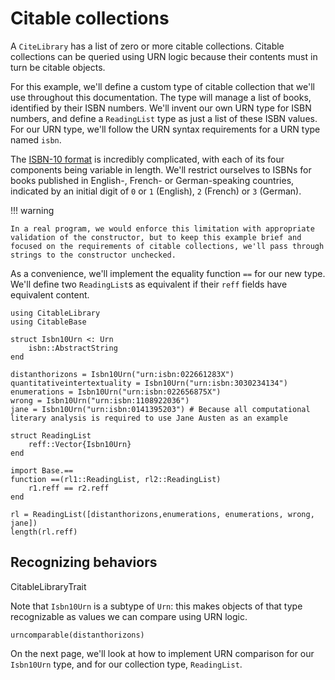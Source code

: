 # Citable collections

A `CiteLibrary` has a list of zero or more citable collections. Citable collections can be queried using URN logic because their contents must in turn be citable objects.  

For this example, we'll define a custom type of citable collection that we'll use throughout this documentation.  The type will manage a list of books, identified by their ISBN numbers.  We'll invent our own URN type for ISBN numbers, and define a `ReadingList` type as just a list of these ISBN values.  For our URN type, we'll follow the URN syntax requirements for a URN type named `isbn`.

The [ISBN-10 format](https://en.wikipedia.org/wiki/International_Standard_Book_Number) is incredibly complicated, with each of its four components being variable in length.    We'll restrict ourselves to ISBNs for books published in English-, French- or German-speaking countries, indicated by an initial digit of `0` or `1` (English), `2` (French) or `3` (German).  


!!! warning

    In a real program, we would enforce this limitation with appropriate validation of the constructor, but to keep this example brief and focused on the requirements of citable collections, we'll pass through strings to the constructor unchecked.


As a convenience, we'll implement the equality function `==` for our new type.  We'll define two `ReadingList`s as equivalent if their `reff` fields have equivalent content.


```@example citelib
using CitableLibrary
using CitableBase

struct Isbn10Urn <: Urn
    isbn::AbstractString
end

distanthorizons = Isbn10Urn("urn:isbn:022661283X")
quantitativeintertextuality = Isbn10Urn("urn:isbn:3030234134")
enumerations = Isbn10Urn("urn:isbn:022656875X")
wrong = Isbn10Urn("urn:isbn:1108922036")
jane = Isbn10Urn("urn:isbn:0141395203") # Because all computational literary analysis is required to use Jane Austen as an example

struct ReadingList
    reff::Vector{Isbn10Urn}
end

import Base.==
function ==(rl1::ReadingList, rl2::ReadingList)
    r1.reff == r2.reff
end

rl = ReadingList([distanthorizons,enumerations, enumerations, wrong, jane])
length(rl.reff)
```



## Recognizing behaviors


CitableLibraryTrait



Note that `Isbn10Urn` is a subtype of `Urn`: this makes objects of that type recognizable as values we can compare using URN logic.

```@example citelib
urncomparable(distanthorizons)
```

On the next page, we'll look at how to implement URN comparison for our `Isbn10Urn` type, and for our collection type, `ReadingList`.